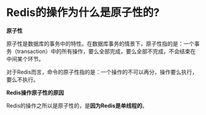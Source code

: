 # Redis的操作为什么是原子性的?

**原子性**

原子性是数据库的事务中的特性。在数据库事务的情景下，原子性指的是：一个事务（transaction）中的所有操作，要么全部完成，要么全部不完成，不会结束在中间某个环节。

对于Redis而言，命令的原子性指的是：一个操作的不可以再分，操作要么执行，要么不执行。

**Redis操作原子性的原因**

Redis的操作之所以是原子性的，是**因为Redis是单线程的**。

